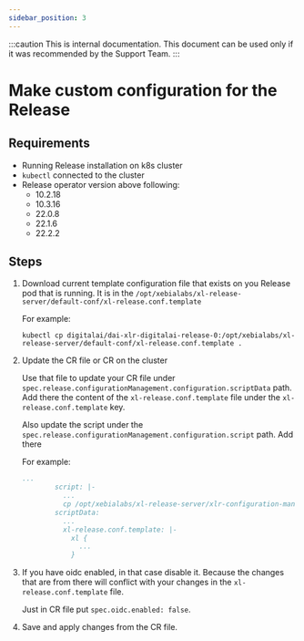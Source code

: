```yaml
---
sidebar_position: 3
---
```


:::caution
This is internal documentation. This document can be used only if it was recommended by the Support Team.
:::

# Make custom configuration for the Release

## Requirements

- Running Release installation on k8s cluster
- `kubectl` connected to the cluster
- Release operator version above following:
  - 10.2.18
  - 10.3.16
  - 22.0.8
  - 22.1.6
  - 22.2.2

## Steps

1. Download current template configuration file that exists on you Release pod that is running.
It is in the `/opt/xebialabs/xl-release-server/default-conf/xl-release.conf.template` 

    For example:
    ```shell
    kubectl cp digitalai/dai-xlr-digitalai-release-0:/opt/xebialabs/xl-release-server/default-conf/xl-release.conf.template .
    ```

2. Update the CR file or CR on the cluster

    Use that file to update your CR file under `spec.release.configurationManagement.configuration.scriptData` path. Add there the content of the `xl-release.conf.template` file under the `xl-release.conf.template` key.

    Also update the script under the `spec.release.configurationManagement.configuration.script` path. Add there 

    For example:

    ```yaml
    ...
            script: |-
              ...
              cp /opt/xebialabs/xl-release-server/xlr-configuration-management/xl-release.conf.template /opt/xebialabs/xl-release-server/default-conf/xl-release.conf.template && echo "Changing the xl-release.conf.template";
            scriptData:
              ...
              xl-release.conf.template: |-
                xl {
                  ...
                }
    ```

3. If you have oidc enabled, in that case disable it. Because the changes that are from there will conflict with your changes in the `xl-release.conf.template` file.

    Just in CR file put `spec.oidc.enabled: false`.

4. Save and apply changes from the CR file.
